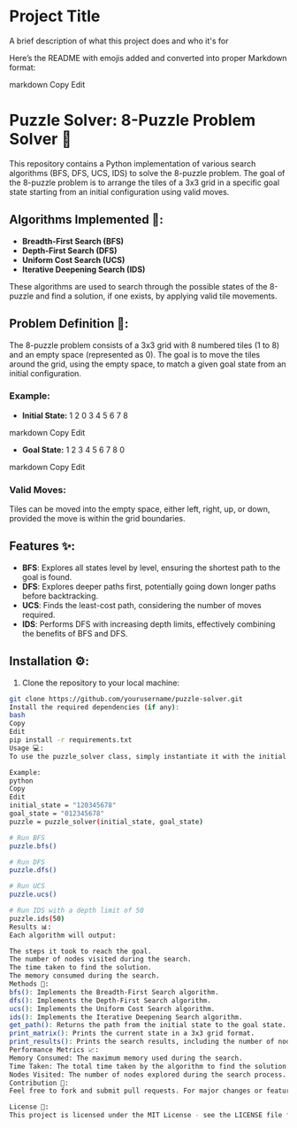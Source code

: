 
# Project Title

A brief description of what this project does and who it's for

Here’s the README with emojis added and converted into proper Markdown format:

markdown
Copy
Edit
# Puzzle Solver: 8-Puzzle Problem Solver 🧩

This repository contains a Python implementation of various search algorithms (BFS, DFS, UCS, IDS) to solve the 8-puzzle problem. The goal of the 8-puzzle problem is to arrange the tiles of a 3x3 grid in a specific goal state starting from an initial configuration using valid moves.

## Algorithms Implemented 🚀:
- **Breadth-First Search (BFS)**
- **Depth-First Search (DFS)**
- **Uniform Cost Search (UCS)**
- **Iterative Deepening Search (IDS)**

These algorithms are used to search through the possible states of the 8-puzzle and find a solution, if one exists, by applying valid tile movements.

## Problem Definition 🧩:
The 8-puzzle problem consists of a 3x3 grid with 8 numbered tiles (1 to 8) and an empty space (represented as 0). The goal is to move the tiles around the grid, using the empty space, to match a given goal state from an initial configuration.

### Example:
- **Initial State:**
1 2 0
3 4 5
6 7 8

markdown
Copy
Edit

- **Goal State:**
1 2 3
4 5 6
7 8 0

markdown
Copy
Edit

### Valid Moves:
Tiles can be moved into the empty space, either left, right, up, or down, provided the move is within the grid boundaries.

## Features ✨:
- **BFS**: Explores all states level by level, ensuring the shortest path to the goal is found.
- **DFS**: Explores deeper paths first, potentially going down longer paths before backtracking.
- **UCS**: Finds the least-cost path, considering the number of moves required.
- **IDS**: Performs DFS with increasing depth limits, effectively combining the benefits of BFS and DFS.

## Installation ⚙️:
1. Clone the repository to your local machine:
 ```bash
 git clone https://github.com/yourusername/puzzle-solver.git
Install the required dependencies (if any):
bash
Copy
Edit
pip install -r requirements.txt
Usage 💻:
To use the puzzle_solver class, simply instantiate it with the initial and goal states, and then call one of the search methods (e.g., bfs(), dfs(), ucs(), or ids()).

Example:
python
Copy
Edit
initial_state = "120345678"
goal_state = "012345678"
puzzle = puzzle_solver(initial_state, goal_state)

# Run BFS
puzzle.bfs()

# Run DFS
puzzle.dfs()

# Run UCS
puzzle.ucs()

# Run IDS with a depth limit of 50
puzzle.ids(50)
Results 📊:
Each algorithm will output:

The steps it took to reach the goal.
The number of nodes visited during the search.
The time taken to find the solution.
The memory consumed during the search.
Methods 🔧:
bfs(): Implements the Breadth-First Search algorithm.
dfs(): Implements the Depth-First Search algorithm.
ucs(): Implements the Uniform Cost Search algorithm.
ids(): Implements the Iterative Deepening Search algorithm.
get_path(): Returns the path from the initial state to the goal state.
print_matrix(): Prints the current state in a 3x3 grid format.
print_results(): Prints the search results, including the number of nodes visited and the time taken.
Performance Metrics 📈:
Memory Consumed: The maximum memory used during the search.
Time Taken: The total time taken by the algorithm to find the solution.
Nodes Visited: The number of nodes explored during the search process.
Contribution 🤝:
Feel free to fork and submit pull requests. For major changes or features, please open an issue first to discuss it.

License 📜:
This project is licensed under the MIT License - see the LICENSE file for details.

